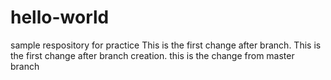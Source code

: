 # hello-world
sample respository for practice
This is the first change after branch.
This is the first change after branch creation.
this is the change from master branch

